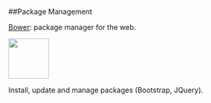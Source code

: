 ##Package Management

[Bower](http://bower.io): package manager for the web.

<img src="http://bower.io/img/bower-logo.png" width="80" height="80"/>

Install, update and manage packages (Bootstrap, JQuery).